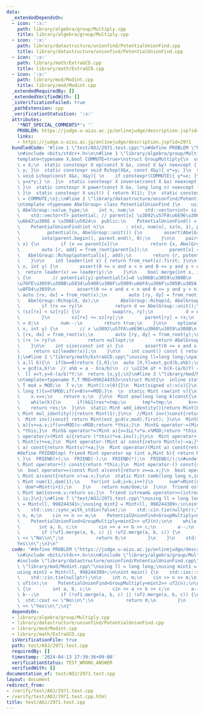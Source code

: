 ```yaml
---
data:
  _extendedDependsOn:
  - icon: ':x:'
    path: library/algebra/group/Multiply.cpp
    title: library/algebra/group/Multiply.cpp
  - icon: ':x:'
    path: library/datastructure/unionfind/PotentialUnionFind.cpp
    title: library/datastructure/unionfind/PotentialUnionFind.cpp
  - icon: ':x:'
    path: library/math/ExtraGCD.cpp
    title: library/math/ExtraGCD.cpp
  - icon: ':x:'
    path: library/mod/Modint.cpp
    title: library/mod/Modint.cpp
  _extendedRequiredBy: []
  _extendedVerifiedWith: []
  _isVerificationFailed: true
  _pathExtension: cpp
  _verificationStatusIcon: ':x:'
  attributes:
    '*NOT_SPECIAL_COMMENTS*': ''
    PROBLEM: https://judge.u-aizu.ac.jp/onlinejudge/description.jsp?id=2971
    links:
    - https://judge.u-aizu.ac.jp/onlinejudge/description.jsp?id=2971
  bundledCode: "#line 1 \"test/AOJ/2971.test.cpp\"\n#define PROBLEM \"https://judge.u-aizu.ac.jp/onlinejudge/description.jsp?id=2971\"\
    \n#include <bits/stdc++.h>\n\n#line 1 \"library/algebra/group/Multiply.cpp\"\n\
    template<typename X,bool COMMUTE=true>\nstruct GroupMultiply{\n  using value_type\
    \ = X;\n  static constexpr X op(const X &x, const X &y) noexcept { return x *\
    \ y; }\n  static constexpr void Rchop(X&x, const X&y){ x*=y; }\n  static constexpr\
    \ void Lchop(const X&x, X&y){ \n    if constexpr(COMMUTE){ y*=x; }\n    else{\
    \ y=x*y;} \n  }\n  static constexpr X inverse(const X &x) noexcept { return X(1)/x;\
    \ }\n  static constexpr X power(const X &x, long long n) noexcept { return x.pow(n);\
    \ }\n  static constexpr X unit() { return X(1); }\n  static constexpr bool commute\
    \ = COMMUTE;\n};\n#line 2 \"library/datastructure/unionfind/PotentialUnionFind.cpp\"\
    \ntemplate <typename AbelGroup> class PotentialUnionFind {\n    using T = typename\
    \ AbelGroup::value_type;\n    int n, num;\n    std::vector<int> sz, parent;\n\
    \    std::vector<T> potential; // parent[x] \u3092\u57FA\u6E96\u3068\u3057\u305F\
    \u6642\u306E x \u306E\u5024\n  public:\n    PotentialUnionFind() = default;\n\
    \    PotentialUnionFind(int n)\n        : n(n), num(n), sz(n, 1), parent(n, 0),\n\
    \          potential(n, AbelGroup::unit()) {\n        assert(AbelGroup::commute);\n\
    \        iota(parent.begin(), parent.end(), 0);\n    }\n\n    pair<int, T> from_root(int\
    \ x) {\n        if (x == parent[x])\n            return {x, AbelGroup::unit()};\n\
    \        auto [r, add] = from_root(parent[x]);\n        parent[x] = r;\n     \
    \   AbelGroup::Rchop(potential[x], add);\n        return {r, potential[x]};\n\
    \    }\n\n    int leader(int x) { return from_root(x).first; }\n\n    bool same(int\
    \ x, int y) {\n        assert(0 <= x and x < n and 0 <= y and y < n);\n      \
    \  return leader(x) == leader(y);\n    }\n\n    bool merge(int x, int y, T d)\
    \ {\n        // potential[y]-potential[x]=d \u306B\u3059\u308B\n        // \u77DB\
    \u76FE\u3059\u308B\u5834\u5408\u306F\u5909\u66F4\u306F\u305B\u305A false \u3092\
    \u8FD4\u3059\n        assert(0 <= x and x < n and 0 <= y and y < n);\n       \
    \ auto [rx, dx] = from_root(x);\n        auto [ry, dy] = from_root(y);\n     \
    \   AbelGroup::Rchop(d, dx);\n        AbelGroup::Rchop(d, AbelGroup::inverse(dy));\n\
    \        if (rx == ry)\n            return d == AbelGroup::unit();\n        if\
    \ (sz[rx] < sz[ry]) {\n            swap(rx, ry);\n            d = AbelGroup::inverse(d);\n\
    \        }\n        sz[rx] += sz[ry];\n        parent[ry] = rx;\n        potential[ry]\
    \ = d;\n        num--;\n        return true;\n    }\n\n    optional<T> diff(int\
    \ x, int y) {\n        // x \u3092\u57FA\u6E96\u3068\u3059\u308B\n        auto\
    \ [rx, dx] = from_root(x);\n        auto [ry, dy] = from_root(y);\n        if\
    \ (rx != ry)\n            return nullopt;\n        return AbelGroup::op(dy, AbelGroup::inverse(dx));\n\
    \    }\n\n    int size(const int x) {\n        assert(0 <= x and x < n);\n   \
    \     return sz[leader(x)];\n    }\n\n    int count() const { return num; }\n\
    };\n#line 2 \"library/math/ExtraGCD.cpp\"\nusing ll=long long;\npair<ll,ll> ext_gcd(ll\
    \ a,ll b){\n  if(b==0)return {1,0};\n  auto [X,Y]=ext_gcd(b,a%b);\n  // bX + (a%b)Y\
    \ = gcd(a,b)\n  // a%b = a - b(a/b)\n  // \u2234 aY + b(X-(a/b)Y) = gcd(a,b)\n\
    \  ll x=Y,y=X-(a/b)*Y;\n  return {x,y};\n}\n#line 3 \"library/mod/Modint.cpp\"\
    \ntemplate<typename T,T MOD=998244353>\nstruct Mint{\n  inline static constexpr\
    \ T mod = MOD;\n  T v;\n  Mint():v(0){}\n  Mint(signed v):v(v){}\n  Mint(long\
    \ long t){v=t%MOD;if(v<0)v+=MOD;}\n  \n  static Mint raw(int v){\n    Mint x;\n\
    \    x.v=v;\n    return x;\n  }\n\n  Mint pow(long long k)const{\n    Mint res(1),tmp(v);\n\
    \    while(k){\n      if(k&1)res*=tmp;\n      tmp*=tmp;\n      k>>=1;\n    }\n\
    \    return res;\n  }\n\n  static Mint add_identity(){return Mint(0);}\n  static\
    \ Mint mul_identity(){return Mint(1);}\n\n  //Mint inv()const{return pow(MOD-2);}\n\
    \  Mint inv()const{ return Mint(ext_gcd(v,mod).first); }\n\n  Mint& operator+=(Mint\
    \ a){v+=a.v;if(v>=MOD)v-=MOD;return *this;}\n  Mint& operator-=(Mint a){v+=MOD-a.v;if(v>=MOD)v-=MOD;return\
    \ *this;}\n  Mint& operator*=(Mint a){v=1LL*v*a.v%MOD;return *this;}\n  Mint&\
    \ operator/=(Mint a){return (*this)*=a.inv();}\n\n  Mint operator+(Mint a) const{return\
    \ Mint(v)+=a;}\n  Mint operator-(Mint a) const{return Mint(v)-=a;}\n  Mint operator*(Mint\
    \ a) const{return Mint(v)*=a;}\n  Mint operator/(Mint a) const{return Mint(v)/=a;}\n\
    #define FRIEND(op) friend Mint operator op (int a,Mint b){ return Mint(a) op b;\
    \ }\n  FRIEND(+);\n  FRIEND(-);\n  FRIEND(*);\n  FRIEND(/);\n#undef FRIEND\n \
    \ Mint operator+() const{return *this;}\n  Mint operator-() const{return v?Mint(MOD-v):Mint(v);}\n\
    \n  bool operator==(const Mint a)const{return v==a.v;}\n  bool operator!=(const\
    \ Mint a)const{return v!=a.v;}\n\n  static Mint comb(long long n,int k){\n   \
    \ Mint num(1),dom(1);\n    for(int i=0;i<k;i++){\n      num*=Mint(n-i);\n    \
    \  dom*=Mint(i+1);\n    }\n    return num/dom;\n  }\n\n  friend ostream& operator<<(ostream&os,const\
    \ Mint &m){os<<m.v;return os;}\n  friend istream& operator>>(istream&is,Mint &m){is>>m.v;m.v%=MOD;if(m.v<0)m.v+=MOD;return\
    \ is;}\n};\n#line 7 \"test/AOJ/2971.test.cpp\"\nusing ll = long long;\nusing mint1\
    \ = Mint<ll, 998244341>;\nusing mint2 = Mint<ll, 998244389>;\n\nint main() {\n\
    \    std::ios::sync_with_stdio(false);\n    std::cin.tie(nullptr);\n\n    int\
    \ n, m;\n    cin >> n >> m;\n    PotentialUnionFind<GroupMultiply<mint1>> uf1(n);\n\
    \    PotentialUnionFind<GroupMultiply<mint2>> uf2(n);\n\n    while (m--) {\n \
    \       int a, b, c;\n        cin >> a >> b >> c;\n        a--;\n        b--;\n\
    \        if (!uf1.merge(a, b, c) || !uf2.merge(a, b, c)) {\n            std::cout\
    \ << \"No\\n\";\n            return 0;\n        }\n    }\n    std::cout << \"\
    Yes\\n\";\n}\n"
  code: "#define PROBLEM \"https://judge.u-aizu.ac.jp/onlinejudge/description.jsp?id=2971\"\
    \n#include <bits/stdc++.h>\n\n#include \"library/algebra/group/Multiply.cpp\"\n\
    #include \"library/datastructure/unionfind/PotentialUnionFind.cpp\"\n#include\
    \ \"library/mod/Modint.cpp\"\nusing ll = long long;\nusing mint1 = Mint<ll, 998244341>;\n\
    using mint2 = Mint<ll, 998244389>;\n\nint main() {\n    std::ios::sync_with_stdio(false);\n\
    \    std::cin.tie(nullptr);\n\n    int n, m;\n    cin >> n >> m;\n    PotentialUnionFind<GroupMultiply<mint1>>\
    \ uf1(n);\n    PotentialUnionFind<GroupMultiply<mint2>> uf2(n);\n\n    while (m--)\
    \ {\n        int a, b, c;\n        cin >> a >> b >> c;\n        a--;\n       \
    \ b--;\n        if (!uf1.merge(a, b, c) || !uf2.merge(a, b, c)) {\n          \
    \  std::cout << \"No\\n\";\n            return 0;\n        }\n    }\n    std::cout\
    \ << \"Yes\\n\";\n}"
  dependsOn:
  - library/algebra/group/Multiply.cpp
  - library/datastructure/unionfind/PotentialUnionFind.cpp
  - library/mod/Modint.cpp
  - library/math/ExtraGCD.cpp
  isVerificationFile: true
  path: test/AOJ/2971.test.cpp
  requiredBy: []
  timestamp: '2024-04-13 17:39:36+09:00'
  verificationStatus: TEST_WRONG_ANSWER
  verifiedWith: []
documentation_of: test/AOJ/2971.test.cpp
layout: document
redirect_from:
- /verify/test/AOJ/2971.test.cpp
- /verify/test/AOJ/2971.test.cpp.html
title: test/AOJ/2971.test.cpp
---
```

